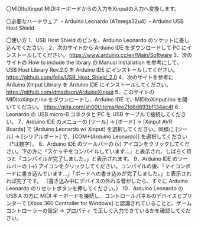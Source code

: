 〇MIDItoXinput
MIDIキーボードからの入力をXinputの入力へ変換します。

〇必要なハードウェア
・Arduino Leonardo (ATmega32u4)
・Arduino USB Host Shield

〇使い方
1．USB Host Shield のピンを、Arduino Leonardo のソケットに差し込んでください。
2．次のサイトから Arduino IDE をダウンロードして PC にインストールしてください。 https://www.arduino.cc/en/Main/Software
3．次のサイトの How to include the library の Manual Installation を参考にして、USB Host Library Rev.2.0 を Arduino IDE にインストールしてください。 https://github.com/felis/USB_Host_Shield_2.0
4．次のサイトを参考に Arduino XInput Library を Arduino IDE にインストールしてください。 https://github.com/dmadison/ArduinoXInput
5．このサイトの MIDItoXinput.ino をダウンロードし、Arduino IDE で、MIDItoXinput.ino を開いてください。 https://qiita.com/sh00t/items/fee21d8d893bf134ac4f
6．Leonardo の USB micro-B コネクタと PC を USB ケーブルで接続してください。
7．Arduino IDE のメニューの [ツール] -> [ボード] -> [Xinput AVR Boards] で [Arduino Leonardo w/ Xinput] を選択してください。同様に [ツール] -> [シリアルポート] で、[COM*(Arduino Leonardo)] を選択してください（*は数字）。
8．Arduino IDE のツールバーの (v) アイコンをクリックしてください。下の方に「スケッチをコンパイルしています…」と表示され、しばらく待つと「コンパイルが完了しました。」と表示されます。
9．Arduino IDE のツールバーの (->) アイコンをクリックしてください。コンパイルの後、「マイコンボードに書き込んでいます…」「ボードへの書き込みが完了しました。」と表示されれば完了です。
（書き込み中にデバイスの外れる音がしたら、すぐに Arduino Leonardo のリセットボタンを押してください。）
10．Arduino Leonardo のUSB A の方に MIDI キーボードを接続し、コントロールパネルのデバイスとプリンターで [Xbox 360 Controller for Windows] と認識されていることと、ゲームコントローラーの設定 -> プロパティ で正しく入力できているかを確認してください。

